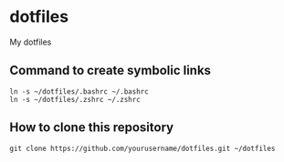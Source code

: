 # dotfiles
My dotfiles


## Command to create symbolic links
```
ln -s ~/dotfiles/.bashrc ~/.bashrc
ln -s ~/dotfiles/.zshrc ~/.zshrc
```

## How to clone this repository 
```
git clone https://github.com/yourusername/dotfiles.git ~/dotfiles
```